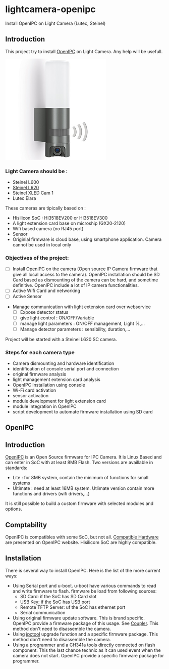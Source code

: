 # lightcamera-openipc
Install OpenIPC on Light Camera (Lutec, Steinel)

## Introduction

This project try to install [OpenIPC](https://openipc.org/) on Light Camera. Any help will be usefull.

![Steinel L620](/ressource/steinel-l-620-cam-sc-small.jpg)

### Light Camera should be :
- Steinel L600
- [Steinel L620](/L620//steinel-l620-sc.md)
- Steinel XLED Cam 1
- Lutec Elara

These cameras are tipically based on :
- Hisilicon SoC : HI3518EV200 or HI3518EV300
- A light extension card base on microship (GX20-2120)
- Wifi based camera (no RJ45 port)
- Sensor
- Originial firmware is cloud base, using smartphone application. Camera cannot be used in local only




### Objectives of the project:
- [ ] Install [OpenIPC](https://openipc.org/) on the camera (Open source IP Camera firmware that give all local access to the camera). OpenIPC installation should be SD Card based as dismounting of the camera can be hard, and sometime definitive. OpenIPC include a lot of IP camera functionalities.
- [ ] Active Wifi Card and networking
- [ ] Active Sensor
- Manage communication with light extension card over webservice
    - [ ] Expose detector status
    - [ ] give light control : ON/OFF/Variable
    - [ ] manage light parameters : ON/OFF management, Light %,...
    - [ ] Manage detector parameters : sensibility, duration,...

Project will be started with a Steinel L620 SC camera.

### Steps for each camera type

- Camera dismounting and hardware identification
- identification of console serial port and connection
- original firmware analysis
- light management extension card analysis
- OpenIPC installation using console
- Wi-Fi card activation
- sensor activation
- module development for light extension card
- module integration in OpenIPC
- script development to automate firmware installation using SD card

## OpenIPC

## Introduction

[OpenIPC](https://openipc.org/) is an Open Source firmware for IPC Camera. It is Linux Based and can enter in SoC with at least 8MB Flash.
Two versions are availlable in standards:
- Lite : for 8MB system, contain the minimum of functions for small systems
- Ultimate : need at least 16MB system. Utlimate version contain more functions and drivers (wifi drivers,...)

It is still possible to build a custom firmware with selected modules and options.

## Comptability

OpenIPC is compatibles with some SoC, but not all. [Compatible Hardware](https://openipc.org/supported-hardware/featured) are presented on OpenIPC website.
Hisilicom SoC are highly compatible.

## Installation

There is several way to install OpenIPC. Here is the list of the more current ways:
- Using Serial port and u-boot. u-boot have various commands to read and write firmware to flash. firmware be load from following sources:
    - SD Card: if the SoC has SD Card slot
    - USB Key: if the SoC has USB port
    - Remote TFTP Server: uf the SoC has ethernet port
    - Serial communication
- Using original firmware update software. This is brand specific. OpenIPC provide a firmware package of this usage. See [Coupler](https://github.com/OpenIPC/coupler). This method don't need to disassemble the camera.
- Using [ipctool](https://github.com/OpenIPC/ipctool) upgrade function and a specific firmware package. This method don't need to disassemble the camera.
- Using a programmer and a CH341a tools directly connected on flash component. This the last chance technic as it can used event when the camera does not start. OpenIPC provide a specific firmware package for programmer.


